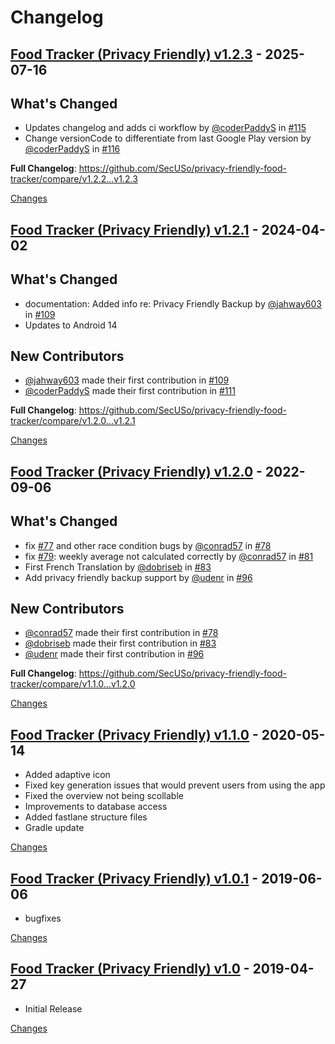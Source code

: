 # Changelog

<a id="v1.2.3"></a>
## [Food Tracker (Privacy Friendly) v1.2.3](https://github.com/SecUSo/privacy-friendly-food-tracker/releases/tag/v1.2.3) - 2025-07-16

## What's Changed
* Updates changelog and adds ci workflow by [@coderPaddyS](https://github.com/coderPaddyS) in [#115](https://github.com/SecUSo/privacy-friendly-food-tracker/pull/115)
* Change versionCode to differentiate from last Google Play version by [@coderPaddyS](https://github.com/coderPaddyS) in [#116](https://github.com/SecUSo/privacy-friendly-food-tracker/pull/116)


**Full Changelog**: https://github.com/SecUSo/privacy-friendly-food-tracker/compare/v1.2.2...v1.2.3

[Changes][v1.2.3]


<a id="v1.2.1"></a>
## [Food Tracker (Privacy Friendly) v1.2.1](https://github.com/SecUSo/privacy-friendly-food-tracker/releases/tag/v1.2.1) - 2024-04-02

## What's Changed
* documentation: Added info re: Privacy Friendly Backup by [@jahway603](https://github.com/jahway603) in [#109](https://github.com/SecUSo/privacy-friendly-food-tracker/pull/109)
* Updates to Android 14

## New Contributors
* [@jahway603](https://github.com/jahway603) made their first contribution in [#109](https://github.com/SecUSo/privacy-friendly-food-tracker/pull/109)
* [@coderPaddyS](https://github.com/coderPaddyS) made their first contribution in [#111](https://github.com/SecUSo/privacy-friendly-food-tracker/pull/111)

**Full Changelog**: https://github.com/SecUSo/privacy-friendly-food-tracker/compare/v1.2.0...v1.2.1

[Changes][v1.2.1]


<a id="v1.2.0"></a>
## [Food Tracker (Privacy Friendly) v1.2.0](https://github.com/SecUSo/privacy-friendly-food-tracker/releases/tag/v1.2.0) - 2022-09-06

## What's Changed
* fix [#77](https://github.com/SecUSo/privacy-friendly-food-tracker/issues/77) and other race condition bugs by [@conrad57](https://github.com/conrad57) in [#78](https://github.com/SecUSo/privacy-friendly-food-tracker/pull/78)
* fix [#79](https://github.com/SecUSo/privacy-friendly-food-tracker/issues/79): weekly average not calculated correctly by [@conrad57](https://github.com/conrad57) in [#81](https://github.com/SecUSo/privacy-friendly-food-tracker/pull/81)
* First French Translation by [@dobriseb](https://github.com/dobriseb) in [#83](https://github.com/SecUSo/privacy-friendly-food-tracker/pull/83)
* Add privacy friendly backup support by [@udenr](https://github.com/udenr) in [#96](https://github.com/SecUSo/privacy-friendly-food-tracker/pull/96)

## New Contributors
* [@conrad57](https://github.com/conrad57) made their first contribution in [#78](https://github.com/SecUSo/privacy-friendly-food-tracker/pull/78)
* [@dobriseb](https://github.com/dobriseb) made their first contribution in [#83](https://github.com/SecUSo/privacy-friendly-food-tracker/pull/83)
* [@udenr](https://github.com/udenr) made their first contribution in [#96](https://github.com/SecUSo/privacy-friendly-food-tracker/pull/96)

**Full Changelog**: https://github.com/SecUSo/privacy-friendly-food-tracker/compare/v1.1.0...v1.2.0

[Changes][v1.2.0]


<a id="v1.1.0"></a>
## [Food Tracker (Privacy Friendly) v1.1.0](https://github.com/SecUSo/privacy-friendly-food-tracker/releases/tag/v1.1.0) - 2020-05-14

- Added adaptive icon
- Fixed key generation issues that would prevent users from using the app
- Fixed the overview not being scollable
- Improvements to database access
- Added fastlane structure files
- Gradle update

[Changes][v1.1.0]


<a id="v1.0.1"></a>
## [Food Tracker (Privacy Friendly) v1.0.1](https://github.com/SecUSo/privacy-friendly-food-tracker/releases/tag/v1.0.1) - 2019-06-06

- bugfixes

[Changes][v1.0.1]


<a id="v1.0"></a>
## [Food Tracker (Privacy Friendly) v1.0](https://github.com/SecUSo/privacy-friendly-food-tracker/releases/tag/v1.0) - 2019-04-27

- Initial Release

[Changes][v1.0]


[v1.2.3]: https://github.com/SecUSo/privacy-friendly-food-tracker/compare/v1.2.1...v1.2.3
[v1.2.1]: https://github.com/SecUSo/privacy-friendly-food-tracker/compare/v1.2.0...v1.2.1
[v1.2.0]: https://github.com/SecUSo/privacy-friendly-food-tracker/compare/v1.1.0...v1.2.0
[v1.1.0]: https://github.com/SecUSo/privacy-friendly-food-tracker/compare/v1.0.1...v1.1.0
[v1.0.1]: https://github.com/SecUSo/privacy-friendly-food-tracker/compare/v1.0...v1.0.1
[v1.0]: https://github.com/SecUSo/privacy-friendly-food-tracker/tree/v1.0

<!-- Generated by https://github.com/rhysd/changelog-from-release v3.9.0 -->
